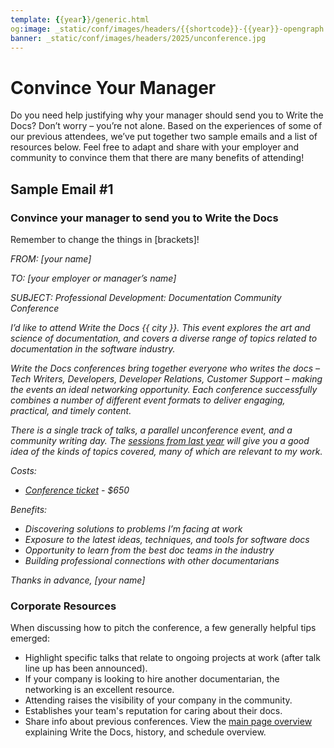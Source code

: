 ```yaml
---
template: {{year}}/generic.html
og:image: _static/conf/images/headers/{{shortcode}}-{{year}}-opengraph.jpg
banner: _static/conf/images/headers/2025/unconference.jpg
---
```


# Convince Your Manager

Do you need help justifying why your manager should send you to Write the Docs? Don’t worry – you’re not alone. Based on the experiences of some of our previous attendees, we’ve put together two sample emails and a list of resources below. Feel free to adapt and share with your employer and community to convince them that there are many benefits of attending!

## Sample Email #1

### Convince your manager to send you to Write the Docs

Remember to change the things in [brackets]!

*FROM: [your name]*

*TO: [your employer or manager’s name]*

*SUBJECT: Professional Development: Documentation Community Conference*

*I’d like to attend Write the Docs {{ city }}. This event explores the art and science of documentation, and covers a diverse range of topics related to documentation in the software industry.*

*Write the Docs conferences bring together everyone who writes the docs – Tech Writers, Developers, Developer Relations, Customer Support – making the events an ideal networking opportunity. Each conference successfully combines a number of different event formats to deliver engaging, practical, and timely content.*

*There is a single track of talks, a parallel unconference event, and a community writing day. The [sessions from last year](https://www.writethedocs.org/conf/portland/2024/speakers/) will give you a good idea of the kinds of topics covered, many of which are relevant to my work.*

*Costs:*

- *[Conference ticket](https://www.writethedocs.org/conf/{{shortcode}}/{{year}}/tickets/) - $650*

*Benefits:*

- *Discovering solutions to problems I’m facing at work*
- *Exposure to the latest ideas, techniques, and tools for software docs*
- *Opportunity to learn from the best doc teams in the industry*
- *Building professional connections with other documentarians*

*Thanks in advance, [your name]*

### Corporate Resources

When discussing how to pitch the conference, a few generally helpful tips emerged:

- Highlight specific talks that relate to ongoing projects at work (after talk line up has been announced).
- If your company is looking to hire another documentarian, the networking is an excellent resource.
- Attending raises the visibility of your company in the community. 
- Establishes your team's reputation for caring about their docs.
- Share info about previous conferences. View the [main page overview](https://www.writethedocs.org/conf/{{shortcode}}/{{year}}/) explaining Write the Docs, history, and schedule overview.

